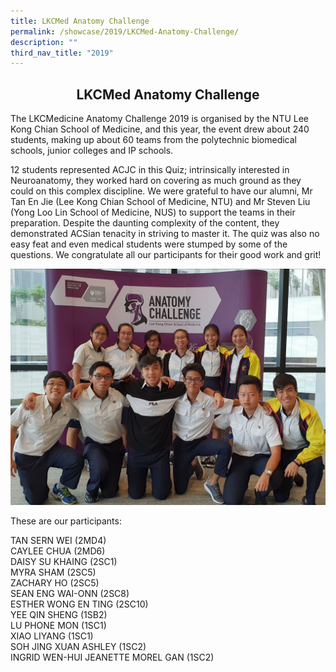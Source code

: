 ```yaml
---
title: LKCMed Anatomy Challenge
permalink: /showcase/2019/LKCMed-Anatomy-Challenge/
description: ""
third_nav_title: "2019"
---
```

## <center> LKCMed Anatomy Challenge </center> 

The LKCMedicine Anatomy Challenge 2019 is organised by the NTU Lee Kong Chian School of Medicine, and this year, the event drew about 240 students, making up about 60 teams from the polytechnic biomedical schools, junior colleges and IP schools.

12 students represented ACJC in this Quiz; intrinsically interested in Neuroanatomy, they worked hard on covering as much ground as they could on this complex discipline. We were grateful to have our alumni, Mr Tan En Jie (Lee Kong Chian School of Medicine, NTU) and Mr Steven Liu (Yong Loo Lin School of Medicine, NUS) to support the teams in their preparation. Despite the daunting complexity of the content, they demonstrated ACSian tenacity in striving to master it. The quiz was also no easy feat and even medical students were stumped by some of the questions. We congratulate all our participants for their good work and grit!

![](/images/Photo%201.jpeg)

These are our participants:

TAN SERN WEI (2MD4)<br>
CAYLEE CHUA (2MD6)<br>
DAISY SU KHAING (2SC1)<br>
MYRA SHAM (2SC5)<br>
ZACHARY HO (2SC5)<br>
SEAN ENG WAI-ONN (2SC8)<br>
ESTHER WONG EN TING (2SC10)<br>
YEE QIN SHENG (1SB2)<br>
LU PHONE MON (1SC1)<br>
XIAO LIYANG (1SC1)<br>
SOH JING XUAN ASHLEY (1SC2)<br>
INGRID WEN-HUI JEANETTE MOREL GAN (1SC2)


